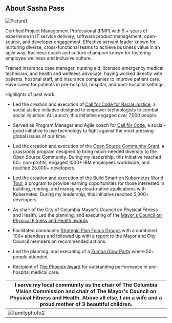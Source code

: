 
## About Sasha Pass

![Picture1](https://user-images.githubusercontent.com/26466943/120836083-c9cebe80-c52a-11eb-94af-ee4da120fba4.png)


Certified Project Management Professional (PMP) with 9 + years of experience in IT service delivery, software product management, open-source, and developer engagement. Effective servant leader known for nurturing diverse, cross-functional teams to achieve business value in an agile way.  Business coach and culture champion known for fostering employee wellness and inclusive culture.

Trained insurance case manager, nursing aid, licensed emergency medical technician, and health and wellness advocate, having worked directly with patients, hospital staff, and insurance companies to improve patient care. Have cared for patients in pre-hospital, hospital, and post-hospital settings. 



Highlights of past work:
- Led the creation and execution of [Call for Code for Racial Justice](https://developer.ibm.com/callforcode/racial-justice/), a social justice initiative designed to empower technologists to combat social injustice. At Launch, this initiative engaged over 7,000 people. 

- Served as Program Manager and Agile coach for [Call for Code](https://developer.ibm.com/callforcode/), a social-good initiative to use technology to fight against the most pressing global issues of our time. 

- Led the creation and execution of the [Open Source Community Grant](https://developer.ibm.com/blogs/pionerasdev-wins-ibm-oscg-increase-participation-women-programming/), a grassroots program designed to bring much-needed diversity to the Open Source Community. During my leadership, this initiative reached 60+ non-profits, engaged 1000+ IBM employees worldwide, and reached 25,000+ developers.

- Led the creation and execution of the [Build Smart on Kubernetes World Tour](https://developer.ibm.com/openshift-world-tour/), a program to provide learning opportunities for those interested in building, running, and managing cloud-native applications with Kubernetes. During my leadership, this initiative reached 5,000+ developers. 

- As chair of the City of Columbia Mayor's Council on Physical Fitness and Health, Led the planning, and executing of the [Mayor's Council on Physical Fitness and Health awards](https://www.facebook.com/LetsMoveCoMo/posts/2743132742409099/)

- Facilitated community [Strategic Plan Focus Groups](http://gocolumbiamo.legistar1.com/gocolumbiamo/attachments/5ed89044-d63f-443d-ada5-b752bc970fa0.pdf) with a combined 100+ attendees and followed up with [a report](https://gocolumbiamo.legistar.com/LegislationDetail.aspx?ID=4154871&GUID=F3847152-C230-4977-A63E-DE879876C689&Options=&Search=) to the Mayor and City Council members on recommended actions.

- Led the planning, and executing of a [Zumba Glow Party](https://www.facebook.com/events/685403928513122/) where 50+ people attended. 

- Recipient of [The Phoenix Award](https://user-images.githubusercontent.com/26466943/103028601-b6e8a480-451d-11eb-9da3-52e37391c7d9.png) for outstanding performance in pre-hospital medical care. 





| I serve my local community as the chair of The Columbia Vision Commission and chair of The Mayor's Council on Physical Fitness and Health.  Above all else, I am a wife and a proud mother of 3 beautiful children. |
| --- |
| ![familyphoto2](https://user-images.githubusercontent.com/26466943/95933661-bc46a780-0d94-11eb-86d9-1e01bd3f82ba.jpeg)|







